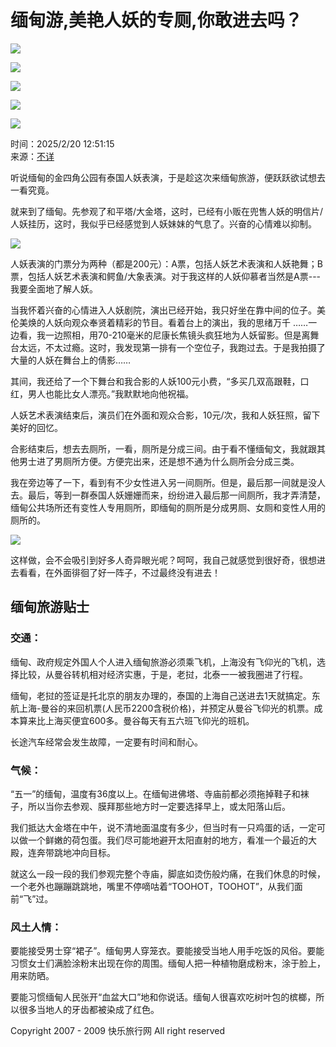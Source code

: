 # 缅甸游,美艳人妖的专厕,你敢进去吗？

![](/aa/image/shou-1.GIF)

![](/aa/image/nr-2.GIF)

![](/aa/image/nr-3.GIF)

![](/aa/image/nr-4.GIF)

![](/aa/image/nr-5.GIF)

时间：2025/2/20 12:51:15  
来源：[不详](/ShowCopyFrom.asp?ChannelID=1003&SourceName=不详)

听说缅甸的金四角公园有泰国人妖表演，于是趁这次来缅甸旅游，便跃跃欲试想去一看究竟。

就来到了缅甸。先参观了和平塔/大金塔，这时，已经有小贩在兜售人妖的明信片/人妖挂历，这时，我似乎已经感觉到人妖妹妹的气息了。兴奋的心情难以抑制。

![](/yj/UploadFiles_6453/200904/2009042118074762.jpg)

人妖表演的门票分为两种（都是200元）：A票，包括人妖艺术表演和人妖艳舞；B票，包括人妖艺术表演和鳄鱼/大象表演。对于我这样的人妖仰慕者当然是A票---我要全面地了解人妖。

当我怀着兴奋的心情进入人妖剧院，演出已经开始，我只好坐在靠中间的位子。美伦美焕的人妖向观众奉贤着精彩的节目。看着台上的演出，我的思绪万千 ……一边看，我一边照相，用70-210毫米的尼康长焦镜头疯狂地为人妖留影。但是离舞台太远，不太过瘾。这时，我发现第一排有一个空位子，我跑过去。于是我拍摄了大量的人妖在舞台上的倩影……

其间，我还给了一个下舞台和我合影的人妖100元小费，“多买几双高跟鞋，口红，男人也能比女人漂亮。”我默默地向他祝福。

人妖艺术表演结束后，演员们在外面和观众合影，10元/次，我和人妖狂照，留下美好的回忆。

合影结束后，想去去厕所，一看，厕所是分成三间。由于看不懂缅甸文，我就跟其他男士进了男厕所方便。方便完出来，还是想不通为什么厕所会分成三类。

我在旁边等了一下，看到有不少女性进入另一间厕所。但是，最后那一间就是没人去。最后，等到一群泰国人妖姗姗而来，纷纷进入最后那一间厕所，我才弄清楚，缅甸公共场所还有变性人专用厕所，即缅甸的厕所是分成男厕、女厕和变性人用的厕所的。

![](/yj/UploadFiles_6453/200904/2009042118074804.jpg)

这样做，会不会吸引到好多人奇异眼光呢？呵呵，我自己就感觉到很好奇，很想进去看看，在外面徘徊了好一阵子，不过最终没有进去！

## 缅甸旅游贴士

### 交通：

缅甸、政府规定外国人个人进入缅甸旅游必须乘飞机，上海没有飞仰光的飞机，选择比较，从曼谷转机相对经济实惠，于是，老挝，北泰一一被我圈进了行程。

缅甸，老挝的签证是托北京的朋友办理的，泰国的上海自己送进去1天就搞定。东航上海-曼谷的来回机票(人民币2200含税价格)，并预定从曼谷飞仰光的机票。成本算来比上海买便宜600多。曼谷每天有五六班飞仰光的班机。

长途汽车经常会发生故障，一定要有时间和耐心。

### 气候：

“五一”的缅甸，温度有36度以上。在缅甸进佛塔、寺庙前都必须拖掉鞋子和袜子，所以当你去参观、膜拜那些地方时一定要选择早上，或太阳落山后。

我们抵达大金塔在中午，说不清地面温度有多少，但当时有一只鸡蛋的话，一定可以做一个鲜嫩的荷包蛋。我们尽可能地避开太阳直射的地方，看准一个最近的大殿，连奔带跳地冲向目标。

就这么一段一段的我们参观完整个寺庙，脚底如烫伤般灼痛，在我们休息的时候，一个老外也蹦蹦跳跳地，嘴里不停嘀咕着“TOOHOT，TOOHOT”，从我们面前“飞”过。

### 风土人情：

要能接受男士穿“裙子”。缅甸男人穿笼衣。要能接受当地人用手吃饭的风俗。要能习惯女士们满脸涂粉末出现在你的周围。缅甸人把一种植物磨成粉末，涂于脸上，用来防晒。

要能习惯缅甸人民张开“血盆大口”地和你说话。缅甸人很喜欢吃树叶包的槟榔，所以很多当地人的牙齿都被染成了红色。

Copyright 2007 - 2009 快乐旅行网 All right reserved